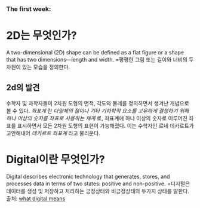 ### The first week: 
# 2D는 무엇인가?
A two-dimensional (2D) shape can be defined as a flat figure or a shape that has two dimensions—length and width. 
=평평한 그림 또는 길이와 너비의 두차원이 있는 모습을 정의한다.
## 2d의 발견 
수학자 및 과학자들이 2차원 도형의 면적, 각도와 둘레를 정의하면서 생겨난 개념으로 볼 수 있다. _좌표계_ 란 *다양체의 점이나 기타 기하학적 요소를 고유하게 결정하기 위해 하나 이상의 숫자를 좌표로 사용하는 체계* 로, 좌표계에 하나 이상의 숫자로 이루어진 좌표를 표시하면서 모든 2차원 도형의 표현이 가능해졌다. 이는 수학자인 르네 데카르트가 고안해내어 _데카르트 좌표계_ 라고 불리운다.
# Digital이란 무엇인가?
Digital describes electronic technology that generates, stores, and processes data in terms of two states: positive and non-positive.
=디지털은 데이터를 생성 및 저장하고 처리하는 긍정상태와 비긍정상태의 두가지 상태를 말한다.
출처: [what digital means](https://www.techtarget.com/whatis/definition/digital)
